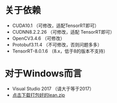 # 关于依赖
- CUDA10.1         （可修改，适配TensorRT即可）
- CUDNN8.2.2.26    （可修改，适配 TensorRT即可）
- OpenCV3.4.6     （可修改）
- Protobuf3.11.4  （不可修改，否则问题多多）
- TensorRT-8.0.1.6  （8.x，低于8的版本不支持）

# 对于Windows而言
- Visual Studio 2017  （请大于等于2017）
- [点击下载打包好的lean.zip](http://zifuture.com:1556/fs/sxai/lean.zip)